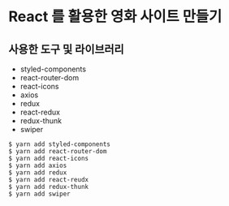 # React 를 활용한 영화 사이트 만들기


## 사용한 도구 및 라이브러리
- styled-components
- react-router-dom
- react-icons
- axios
- redux
- react-redux
- redux-thunk
- swiper
```
$ yarn add styled-components
$ yarn add react-router-dom
$ yarn add react-icons
$ yarn add axios
$ yarn add redux
$ yarn add react-reudx
$ yarn add redux-thunk
$ yarn add swiper
```